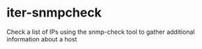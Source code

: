 # iter-snmpcheck
Check a list of IPs using the snmp-check tool to gather additional information about a host
